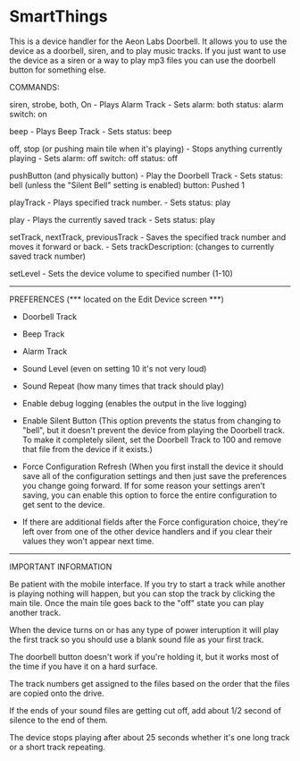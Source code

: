 # SmartThings

This is a device handler for the Aeon Labs Doorbell.  It allows you to use the device as a doorbell, siren, and to play music tracks.  If you just want to use the device as a siren or a way to play mp3 files you can use the doorbell button for something else.

COMMANDS:

siren, strobe, both, On
	- Plays Alarm Track
	- Sets
		alarm: both
		status: alarm
		switch: on

beep
	- Plays Beep Track
	- Sets
		status: beep
		
off, stop  (or pushing main tile when it's playing)
	- Stops anything currently playing
	- Sets
		alarm: off
		switch: off
		status: off
	
pushButton (and physically button)
	- Play the Doorbell Track
	- Sets
		status: bell (unless the "Silent Bell" setting is enabled)
		button: Pushed 1
		
playTrack
	- Plays specified track number.
	- Sets
		status: play		

play
	- Plays the currently saved track
	- Sets
		status: play
		
setTrack, nextTrack, previousTrack
	- Saves the specified track number and moves it forward or back.
	- Sets
		trackDescription: (changes to currently saved track number)
		
setLevel
	- Sets the device volume to specified number (1-10)
	
-------------------------------------------------------

PREFERENCES  (*** located on the Edit Device screen ***)

 - Doorbell Track
 - Beep Track
 - Alarm Track
 - Sound Level (even on setting 10 it's not very loud)
 - Sound Repeat (how many times that track should play)
 - Enable debug logging (enables the output in the live logging)
 
 - Enable Silent Button (This option prevents the status from changing to "bell", but it doesn't prevent the device from playing the Doorbell track.  To make it completely silent, set the Doorbell Track to 100 and remove that file from the device if it exists.)
 
 - Force Configuration Refresh (When you first install the device it should save all of the configuration settings and then just save the preferences you change going forward.  If for some reason your settings aren't saving, you can enable this option to force the entire configuration to get sent to the device.
 
 - If there are additional fields after the Force configuration choice, they're left over from one of the other device handlers and if you clear their values they won't appear next time.
 
-------------------------------------------------------

IMPORTANT INFORMATION

Be patient with the mobile interface.  If you try to start a track while another is playing nothing will happen, but you can stop the track by clicking the main tile.  Once the main tile goes back to the "off" state you can play another track.

When the device turns on or has any type of power interuption it will play the first track so you should use a blank sound file as your first track.

The doorbell button doesn't work if you're holding it, but it works most of the time if you have it on a hard surface.

The track numbers get assigned to the files based on the order that the files are copied onto the drive.

If the ends of your sound files are getting cut off, add about 1/2 second of silence to the end of them.

The device stops playing after about 25 seconds whether it's one long track or a short track repeating.
